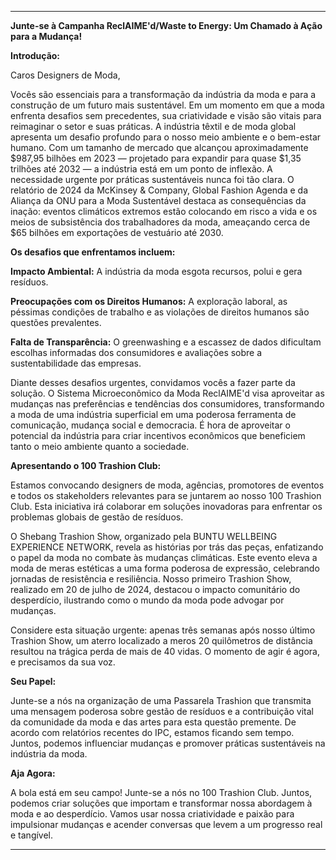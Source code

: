 ---

**Junte-se à Campanha ReclAIME'd/Waste to Energy: Um Chamado à Ação para a Mudança!**

**Introdução:**

Caros Designers de Moda,

Vocês são essenciais para a transformação da indústria da moda e para a construção de um futuro mais sustentável. Em um momento em que a moda enfrenta desafios sem precedentes, sua criatividade e visão são vitais para reimaginar o setor e suas práticas. A indústria têxtil e de moda global apresenta um desafio profundo para o nosso meio ambiente e o bem-estar humano. Com um tamanho de mercado que alcançou aproximadamente $987,95 bilhões em 2023 — projetado para expandir para quase $1,35 trilhões até 2032 — a indústria está em um ponto de inflexão. A necessidade urgente por práticas sustentáveis nunca foi tão clara. O relatório de 2024 da McKinsey & Company, Global Fashion Agenda e da Aliança da ONU para a Moda Sustentável destaca as consequências da inação: eventos climáticos extremos estão colocando em risco a vida e os meios de subsistência dos trabalhadores da moda, ameaçando cerca de $65 bilhões em exportações de vestuário até 2030.

**Os desafios que enfrentamos incluem:**

**Impacto Ambiental:** A indústria da moda esgota recursos, polui e gera resíduos.

**Preocupações com os Direitos Humanos:** A exploração laboral, as péssimas condições de trabalho e as violações de direitos humanos são questões prevalentes.

**Falta de Transparência:** O greenwashing e a escassez de dados dificultam escolhas informadas dos consumidores e avaliações sobre a sustentabilidade das empresas.

Diante desses desafios urgentes, convidamos vocês a fazer parte da solução. O Sistema Microeconômico da Moda ReclAIME'd visa aproveitar as mudanças nas preferências e tendências dos consumidores, transformando a moda de uma indústria superficial em uma poderosa ferramenta de comunicação, mudança social e democracia. É hora de aproveitar o potencial da indústria para criar incentivos econômicos que beneficiem tanto o meio ambiente quanto a sociedade.

**Apresentando o 100 Trashion Club:**

Estamos convocando designers de moda, agências, promotores de eventos e todos os stakeholders relevantes para se juntarem ao nosso 100 Trashion Club. Esta iniciativa irá colaborar em soluções inovadoras para enfrentar os problemas globais de gestão de resíduos.

O Shebang Trashion Show, organizado pela BUNTU WELLBEING EXPERIENCE NETWORK, revela as histórias por trás das peças, enfatizando o papel da moda no combate às mudanças climáticas. Este evento eleva a moda de meras estéticas a uma forma poderosa de expressão, celebrando jornadas de resistência e resiliência. Nosso primeiro Trashion Show, realizado em 20 de julho de 2024, destacou o impacto comunitário do desperdício, ilustrando como o mundo da moda pode advogar por mudanças.

Considere esta situação urgente: apenas três semanas após nosso último Trashion Show, um aterro localizado a meros 20 quilômetros de distância resultou na trágica perda de mais de 40 vidas. O momento de agir é agora, e precisamos da sua voz.

**Seu Papel:**

Junte-se a nós na organização de uma Passarela Trashion que transmita uma mensagem poderosa sobre gestão de resíduos e a contribuição vital da comunidade da moda e das artes para esta questão premente. De acordo com relatórios recentes do IPC, estamos ficando sem tempo. Juntos, podemos influenciar mudanças e promover práticas sustentáveis na indústria da moda.

**Aja Agora:**

A bola está em seu campo! Junte-se a nós no 100 Trashion Club. Juntos, podemos criar soluções que importam e transformar nossa abordagem à moda e ao desperdício. Vamos usar nossa criatividade e paixão para impulsionar mudanças e acender conversas que levem a um progresso real e tangível.

---